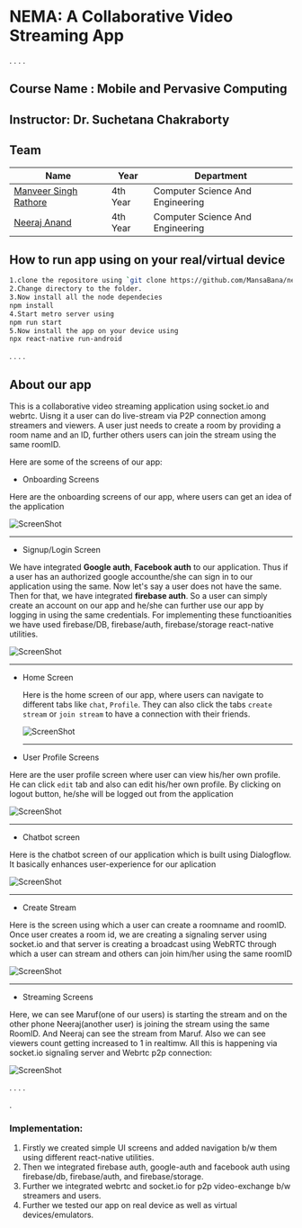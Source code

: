 # NEMA: A Collaborative Video Streaming App


.
.
.
.
## Course Name : Mobile and Pervasive Computing
## Instructor: Dr. Suchetana Chakraborty 

## Team
| Name                                            | Year      | Department                       |
| ----------------------------------------------- | --------- | -------------------------------- |
| [Manveer Singh Rathore](https://github.com/MansaBana) | 4th Year | Computer Science And Engineering |
| [Neeraj Anand](https://github.com/neeraj-2) | 4th Year | Computer Science And Engineering |




## How to run app using on your real/virtual device
```sh
1.clone the repositore using `git clone https://github.com/MansaBana/nema.git `
2.Change directory to the folder.
3.Now install all the node dependecies
npm install
4.Start metro server using
npm run start
5.Now install the app on your device using
npx react-native run-android
```



.
.
.
.
## About our app

This is a collaborative video streaming application using socket.io and webrtc. Uisng it a user can do live-stream via P2P connection among streamers and viewers. A user just needs to create a room by providing a room name and an ID, further others users can join the stream using the same roomID.

Here are some of the screens of our app:

- Onboarding Screens

Here are the onboarding screens of our app, where users can get an idea of the application 

 ![ScreenShot](assets/gif1.gif)
 
 <hr/>


- Signup/Login Screen

We have integrated **Google auth**, **Facebook auth** to our application. Thus if a user has an authorized google accounthe/she can sign in to our application using the same. Now let's say a user does not have the same. Then for that, we have integrated **firebase auth**. So a user can simply create an account on our app and he/she can further use our app by logging in using the same credentials. For implementing these functioanities we have used firebase/DB, firebase/auth, firebase/storage react-native utilities.



  ![ScreenShot](assets/gif2.gif)
  
  
  <hr/>
  
- Home Screen
  
  Here is the home screen of our app, where users can navigate to different tabs like `chat`, `Profile`. They can also click the tabs `create stream` or `join stream` to have a connection with their friends. 
  
   ![ScreenShot](assets/nim1.gif)
   
   
   <hr/>

- User Profile Screens

Here are the user profile screen where user can view his/her own profile. He can click `edit` tab and also can edit his/her own profile. By clicking on  logout button, he/she will be logged out from the application 

![ScreenShot](assets/gif4.gif)


<hr/>

- Chatbot screen

Here is the chatbot screen of our application which is built using Dialogflow. It basically enhances user-experience for our aplication

![ScreenShot](assets/gif3.gif)

<hr/>

- Create Stream 

Here is the screen using which a user can create a  roomname  and  roomID. Once user creates a room id, we are creating a signaling server using  socket.io  and that server is creating a broadcast using WebRTC through which a user can stream and others can join him/her using the same roomID

![ScreenShot](assets/gif6.gif)
<hr/>

- Streaming Screens

Here, we can see Maruf(one of our users) is starting the stream and on the other phone Neeraj(another user) is joining the stream using the same RoomID. And Neeraj can see the stream from Maruf. Also we can see viewers count getting increased to 1 in realtimw. All this is happening via socket.io signaling server and Webrtc p2p connection:



![ScreenShot](assets/gif5.gif)




.
.
.
.

.
### Implementation:
1. Firstly we created simple UI screens and added navigation b/w them using different react-native utilities.
2. Then we integrated firebase auth, google-auth and facebook auth using firebase/db, firebase/auth, and firebase/storage.
3. Further we integrated webrtc and socket.io for p2p video-exchange b/w streamers and users.
3. Further we tested our app on real device as well as virtual devices/emulators.




